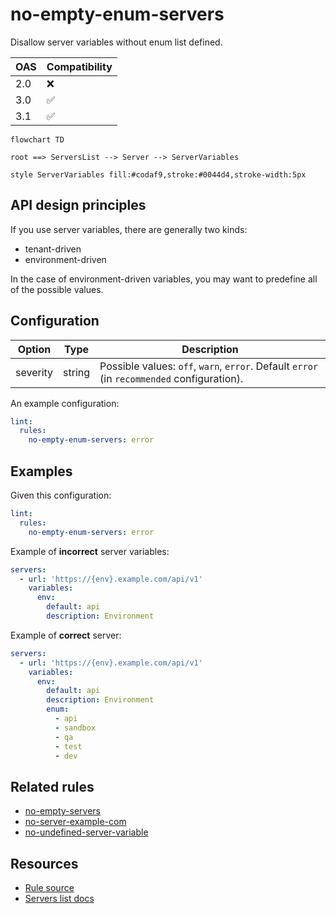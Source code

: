 # no-empty-enum-servers

Disallow server variables without enum list defined.

|OAS|Compatibility|
|---|---|
|2.0|❌|
|3.0|✅|
|3.1|✅|


```mermaid
flowchart TD

root ==> ServersList --> Server --> ServerVariables

style ServerVariables fill:#codaf9,stroke:#0044d4,stroke-width:5px
```

## API design principles

If you use server variables, there are generally two kinds:
- tenant-driven
- environment-driven

In the case of environment-driven variables, you may want to predefine all of the possible values.

## Configuration

|Option|Type|Description|
|---|---|---|
|severity|string|Possible values: `off`, `warn`, `error`. Default `error` (in `recommended` configuration). |

An example configuration:

```yaml
lint:
  rules:
    no-empty-enum-servers: error
```

## Examples

Given this configuration:

```yaml
lint:
  rules:
    no-empty-enum-servers: error
```

Example of **incorrect** server variables:

```yaml
servers:
  - url: 'https://{env}.example.com/api/v1'
    variables:
      env:
        default: api
        description: Environment
```

Example of **correct** server:

```yaml
servers:
  - url: 'https://{env}.example.com/api/v1'
    variables:
      env:
        default: api
        description: Environment
        enum:
          - api
          - sandbox
          - qa
          - test
          - dev
```

## Related rules

- [no-empty-servers](./no-empty-servers.md)
- [no-server-example-com](./no-server-example-com.md)
- [no-undefined-server-variable](./no-undefined-server-variable.md)

## Resources

- [Rule source](https://github.com/Redocly/redocly-cli/blob/master/packages/core/src/rules/oas3/no-servers-empty-enum.ts)
- [Servers list docs](https://redocly.com/docs/openapi-visual-reference/servers/)
